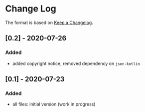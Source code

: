 # Change Log

The format is based on [Keep a Changelog](http://keepachangelog.com/).

## [0.2] - 2020-07-26
### Added
- added copyright notice, removed dependency on `json-kotlin`

## [0.1] - 2020-07-23
### Added
- all files: initial version (work in progress)
